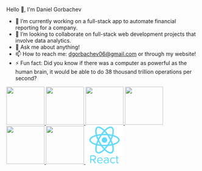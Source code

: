 Hello 👋, I'm Daniel Gorbachev

- 🔭 I’m currently working on a full-stack app to automate financial reporting for a company.
- 👯 I’m looking to collaborate on full-stack web development projects that involve data analytics.
- 💬 Ask me about anything!
- 📫 How to reach me: dgorbachev06@gmail.com or through my website!
- ⚡ Fun fact: Did you know if there was a computer as powerful as the human brain, it would be able to do 38 thousand trillion operations per second?

<a href="https://www.python.org/">
    <img src="https://github.com/user-attachments/assets/8ee23d00-6209-414b-92bf-ace2f2d64f47" width="100" height="100 alt="description of image 1">
</a>
<a href="https://www.w3.org/Style/CSS/Overview.en.html">
    <img src="https://github.com/user-attachments/assets/28962ddb-3daf-49a9-9715-ae2100d7c50b" width="100" height="100 alt="description of image 2">
</a>
<a href="https://html.spec.whatwg.org/">
    <img src="https://github.com/user-attachments/assets/aaa05b6e-7e50-414f-999a-a3385f39eea5" width="100" height="100 alt="description of image 3">
</a>
<a href="https://nodejs.org/en">
    <img src="https://github.com/user-attachments/assets/2c33619c-faed-4738-bc59-85909e837902" width="100" height="100 alt="description of image 4">
</a>
<a href="https://en.wikipedia.org/wiki/SQL">
    <img src="https://github.com/user-attachments/assets/cc5b6e32-9181-43c1-9adb-6afd8bf88f11" width="100" height="100 alt="description of image 5">
</a>
<a href="https://ejs.co">
    <img src="https://github.com/user-attachments/assets/4d55559c-f5ce-4e3f-9065-08fd033c446e" width="100" height="100 alt="description of image 6">
</a>
<a href="https://react.dev/">
    <img src="https://github.com/devicons/devicon/blob/master/icons/react/react-original-wordmark.svg" width="100" height="100" alt="description of image 7">
</a>








